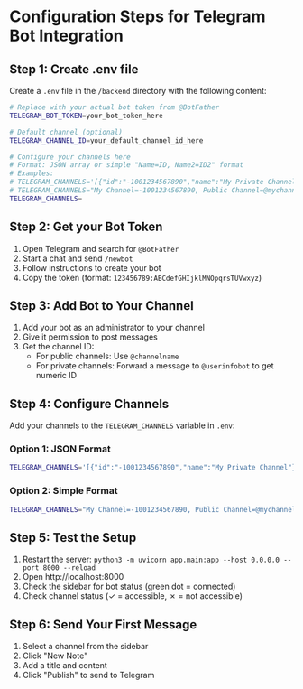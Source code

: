 # Configuration Steps for Telegram Bot Integration

## Step 1: Create .env file
Create a `.env` file in the `/backend` directory with the following content:

```bash
# Replace with your actual bot token from @BotFather
TELEGRAM_BOT_TOKEN=your_bot_token_here

# Default channel (optional)
TELEGRAM_CHANNEL_ID=your_default_channel_id_here

# Configure your channels here
# Format: JSON array or simple "Name=ID, Name2=ID2" format
# Examples:
# TELEGRAM_CHANNELS='[{"id":"-1001234567890","name":"My Private Channel"},{"id":"@mychannel","name":"My Public Channel"}]'
# TELEGRAM_CHANNELS="My Channel=-1001234567890, Public Channel=@mychannel"
TELEGRAM_CHANNELS=
```

## Step 2: Get your Bot Token
1. Open Telegram and search for `@BotFather`
2. Start a chat and send `/newbot`
3. Follow instructions to create your bot
4. Copy the token (format: `123456789:ABCdefGHIjklMNOpqrsTUVwxyz`)

## Step 3: Add Bot to Your Channel
1. Add your bot as an administrator to your channel
2. Give it permission to post messages
3. Get the channel ID:
   - For public channels: Use `@channelname`
   - For private channels: Forward a message to `@userinfobot` to get numeric ID

## Step 4: Configure Channels
Add your channels to the `TELEGRAM_CHANNELS` variable in `.env`:

### Option 1: JSON Format
```bash
TELEGRAM_CHANNELS='[{"id":"-1001234567890","name":"My Private Channel"},{"id":"@mychannel","name":"My Public Channel"}]'
```

### Option 2: Simple Format
```bash
TELEGRAM_CHANNELS="My Channel=-1001234567890, Public Channel=@mychannel"
```

## Step 5: Test the Setup
1. Restart the server: `python3 -m uvicorn app.main:app --host 0.0.0.0 --port 8000 --reload`
2. Open http://localhost:8000
3. Check the sidebar for bot status (green dot = connected)
4. Check channel status (✓ = accessible, ✗ = not accessible)

## Step 6: Send Your First Message
1. Select a channel from the sidebar
2. Click "New Note"
3. Add a title and content
4. Click "Publish" to send to Telegram
